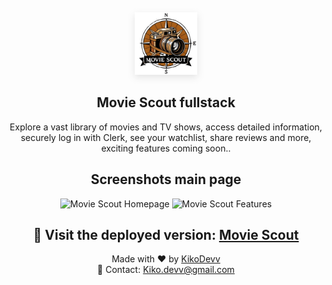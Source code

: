 <div align="center">
  <a href="https://apps.apple.com/se/app/easybudget/id6446150580?l=en-GB">
    <img src="MovieScout.png" width="100" height="100" style="filter: drop-shadow(0px 4px 6px rgba(0, 0, 0, 0.1));">
  </a>
  <h2>Movie Scout fullstack</h2>
  <p>Explore a vast library of movies and TV shows, access detailed information, securely log in with Clerk, see your watchlist, share reviews and more, exciting features coming soon..</p>
</div>

<div align="center">
  <h2>Screenshots main page</h2>
</div>
<div align="center">
  <img width="1422" alt="Movie Scout Homepage" src="https://github.com/user-attachments/assets/d0d60328-3b69-4fcc-b498-312d2926dad7"/>
  <img width="1422" alt="Movie Scout Features" src="https://github.com/user-attachments/assets/c0660fe0-35d5-4e03-9001-49cdc4a27828"/>
</div>



<div align="center">
  <h2>🚀 Visit the deployed version: <a href="https://movie-scout-l5hmydq5k-kikodevvs-projects.vercel.app/">Movie Scout</a></h2>
</div>

<div align="center">
  Made with ❤️ by <a href="https://github.com/kikoDevv">KikoDevv</a>
</div>

<div align="center">
  📧 Contact: <a href="mailto:Kiko.devv@gmail.com">Kiko.devv@gmail.com</a>
</div>

